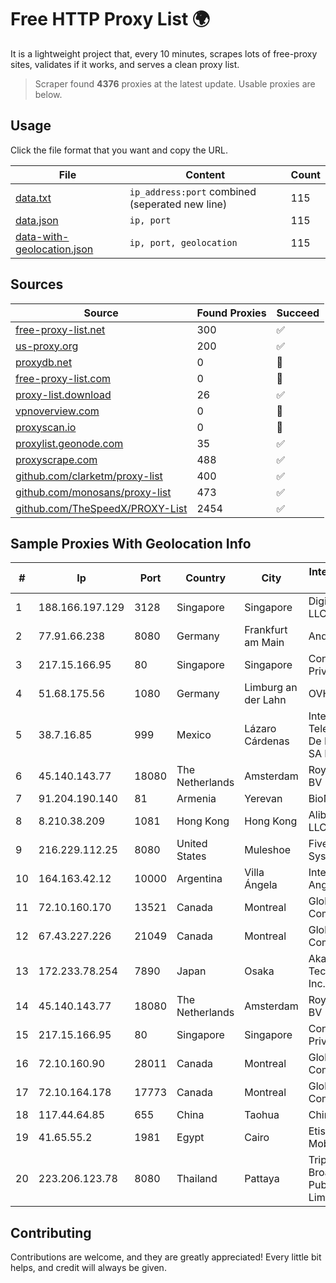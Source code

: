
# Free HTTP Proxy List 🌍

It is a lightweight project that, every 10 minutes, scrapes lots of free-proxy sites, validates if it works, and serves a clean proxy list.


> Scraper found **4376** proxies at the latest update. Usable proxies are below.

## Usage

Click the file format that you want and copy the URL.


|File|Content|Count|
|----|-------|-----|
|[data.txt](https://raw.githubusercontent.com/themiralay/Proxy-List-World/master/data.txt)|`ip_address:port` combined (seperated new line)|115|
|[data.json](https://raw.githubusercontent.com/themiralay/Proxy-List-World/master/data.json)|`ip, port`|115|
|[data-with-geolocation.json](https://raw.githubusercontent.com/themiralay/Proxy-List-World/master/data-with-geolocation.json)|`ip, port, geolocation`|115|

## Sources

|Source|Found Proxies|Succeed|
|------|-------------|-------|
|[free-proxy-list.net](https://free-proxy-list.net)|300|✅|
|[us-proxy.org](https://www.us-proxy.org)|200|✅|
|[proxydb.net](http://proxydb.net)|0|🚫|
|[free-proxy-list.com](https://free-proxy-list.com/?page=&port=&type%5B%5D=http&type%5B%5D=https&up_time=0&search=Search)|0|🚫|
|[proxy-list.download](https://www.proxy-list.download/HTTP)|26|✅|
|[vpnoverview.com](https://vpnoverview.com/privacy/anonymous-browsing/free-proxy-servers)|0|🚫|
|[proxyscan.io](https://www.proxyscan.io)|0|🚫|
|[proxylist.geonode.com](https://proxylist.geonode.com/api/proxy-list?limit=300&page=1&sort_by=lastChecked&sort_type=desc&protocols=http,https)|35|✅|
|[proxyscrape.com](https://api.proxyscrape.com/v2/?request=displayproxies&protocol=http&timeout=10000&country=all&ssl=all&anonymity=all)|488|✅|
|[github.com/clarketm/proxy-list](https://raw.githubusercontent.com/clarketm/proxy-list/master/proxy-list-raw.txt)|400|✅|
|[github.com/monosans/proxy-list](https://raw.githubusercontent.com/monosans/proxy-list/main/proxies/http.txt)|473|✅|
|[github.com/TheSpeedX/PROXY-List](https://raw.githubusercontent.com/TheSpeedX/PROXY-List/master/http.txt)|2454|✅|


## Sample Proxies With Geolocation Info

|#|Ip|Port|Country|City|Internet Service Provider|
|-|--|----|-------|----|-------------------------|
|1|188.166.197.129|3128|Singapore|Singapore|DigitalOcean, LLC|
|2|77.91.66.238|8080|Germany|Frankfurt am Main|Andrii Hrosh|
|3|217.15.166.95|80|Singapore|Singapore|Contabo Asia Private Limited|
|4|51.68.175.56|1080|Germany|Limburg an der Lahn|OVH SAS|
|5|38.7.16.85|999|Mexico|Lázaro Cárdenas|Internet Telefonia Y TV De Michoacan SA De CV|
|6|45.140.143.77|18080|The Netherlands|Amsterdam|RoyaleHosting BV|
|7|91.204.190.140|81|Armenia|Yerevan|BioNet LLC|
|8|8.210.38.209|1081|Hong Kong|Hong Kong|Alibaba.com LLC|
|9|216.229.112.25|8080|United States|Muleshoe|Five Area Systems, LLC|
|10|164.163.42.12|10000|Argentina|Villa Ángela|Interret Villa Angela SRL|
|11|72.10.160.170|13521|Canada|Montreal|GloboTech Communications|
|12|67.43.227.226|21049|Canada|Montreal|GloboTech Communications|
|13|172.233.78.254|7890|Japan|Osaka|Akamai Technologies, Inc.|
|14|45.140.143.77|18080|The Netherlands|Amsterdam|RoyaleHosting BV|
|15|217.15.166.95|80|Singapore|Singapore|Contabo Asia Private Limited|
|16|72.10.160.90|28011|Canada|Montreal|GloboTech Communications|
|17|72.10.164.178|17773|Canada|Montreal|GloboTech Communications|
|18|117.44.64.85|655|China|Taohua|Chinanet|
|19|41.65.55.2|1981|Egypt|Cairo|Etisalat Misr Mobile BB|
|20|223.206.123.78|8080|Thailand|Pattaya|Triple T Broadband Public Company Limited|



## Contributing

Contributions are welcome, and they are greatly appreciated! Every
little bit helps, and credit will always be given.

